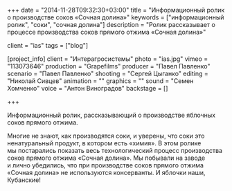 +++
date = "2014-11-28T09:32:30+03:00"
title = "Информационный ролик о производстве соков «Сочная долина»"
keywords = ["информационный ролик", "соки", "сочная долина"]
description = "Ролик рассказывает о процессе производства соков прямого отжима «Сочная долина»"

client = "ias"
tags = ["blog"]

[project_info]
    client = "Интерагросистемы"
    photo = "ias.jpg"
    vimeo = "113073646"
    production = "Grapefilms"
    producer = "Павел Павленко"
    scenario = "Павел Павленко" 
    shooting = "Сергей Цыганко"
    editing = "Николай Сивцев"
    animation = ""
    graphics = ""
    sound = "Семен Хомченко"
    voice = "Антон Виноградов"
    backstage = []

+++

Информационный ролик, рассказывающий о&nbsp;производстве яблочных соков прямого отжима.

Многие не&nbsp;знают, как производятся соки, и&nbsp;уверены, что соки это ненатуральный продукт, в&nbsp;котором есть &laquo;химия&raquo;. В&nbsp;этом ролике мы&nbsp;постарались показать весь технологический процесс производства соков прямого отжима &laquo;Сочная долина&raquo;. Мы&nbsp;побывали на&nbsp;заводе и&nbsp;лично убедились, что при производстве соков прямого отжима &laquo;Сочная долина&raquo; не&nbsp;используются консерванты. И&nbsp;яблочки наши, Кубанские!
